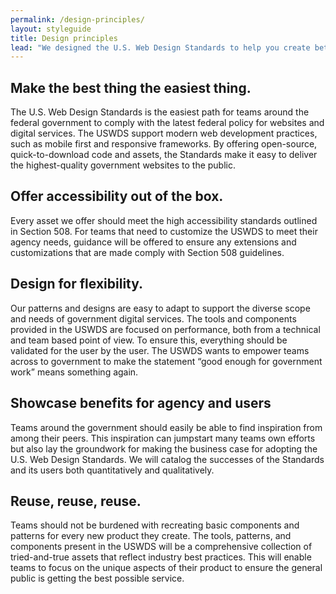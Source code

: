 ```yaml
---
permalink: /design-principles/
layout: styleguide
title: Design principles
lead: "We designed the U.S. Web Design Standards to help you create better experiences for the American public. Here’s how using the Standards can help you:"
---
```


<div class="usa-grid-full">
  <div class="usa-width-one-half">
    <h2>Make the best thing the easiest thing.</h2>
    <p>The U.S. Web Design Standards is the easiest path for teams around the federal government to comply with the latest federal policy for websites and digital services. The USWDS support modern web development practices, such as mobile first and responsive frameworks. By offering open-source, quick-to-download code and assets, the Standards make it easy to deliver the highest-quality government websites to the public.</p>
  </div>
  <div class="usa-width-one-half">
    <h2>Offer accessibility out of the box.</h2>
    <p>Every asset we offer should meet the high accessibility standards outlined in Section 508. For teams that need to customize the USWDS to meet their agency needs, guidance will be offered to ensure any extensions and customizations that are made comply with Section 508 guidelines.</p>
  </div>
</div>
<div class="usa-grid-full">
  <div class="usa-width-one-half">
    <h2>Design for flexibility.</h2>
    <p>Our patterns and designs are easy to adapt to support the diverse scope and needs of government digital services. The tools and components provided in the USWDS are focused on performance, both from a technical and team based point of view. To ensure this, everything should be validated for the user by the user. The USWDS wants to empower teams across to government to make the statement “good enough for government work” means something again.</p>
  </div>
  <div class="usa-width-one-half">
    <h2>Showcase benefits for agency and users</h2>
    <p>Teams around the government should easily be able to find inspiration from among their peers. This inspiration can jumpstart many teams own efforts but also lay the groundwork for making the business case for adopting the U.S. Web Design Standards. We will catalog the successes of the Standards and its users both quantitatively and qualitatively.</p>
  </div>
</div>
<div class="usa-grid-full">
  <div class="usa-width-one-half">
    <h2>Reuse, reuse, reuse.</h2>
      <p>Teams should not be burdened with recreating basic components and patterns for every new product they create. The tools, patterns, and components present in the USWDS will be a comprehensive collection of tried-and-true assets that reflect industry best practices. This will enable teams to focus on the unique aspects of their product to ensure the general public is getting the best possible service.</p>
  </div>
</div>
